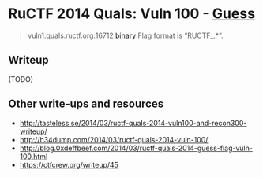 # RuCTF 2014 Quals: Vuln 100 - [Guess](https://github.com/HackerDom/ructf-2014-quals/tree/master/tasks/guess)

> vuln1.quals.ructf.org:16712 [binary](guess)
> Flag format is “RUCTF\_.\*”.

## Writeup

(TODO)

## Other write-ups and resources

* <http://tasteless.se/2014/03/ructf-quals-2014-vuln100-and-recon300-writeup/>
* <http://h34dump.com/2014/03/ructf-quals-2014-vuln-100/>
* <http://blog.0xdeffbeef.com/2014/03/ructf-quals-2014-guess-flag-vuln-100.html>
* <https://ctfcrew.org/writeup/45>
